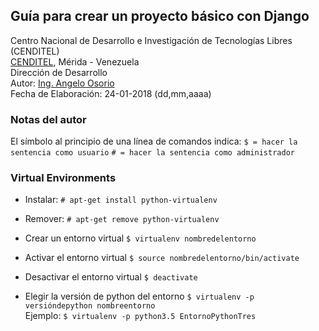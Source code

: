 ## Guía para crear un proyecto básico con Django
Centro Nacional de Desarrollo e Investigación de Tecnologías Libres (CENDITEL) <br>
[CENDITEL](https://www.cenditel.gob.ve/), Mérida - Venezuela<br>
Dirección de Desarrollo<br>
Autor: [Ing. Angelo Osorio](https://twitter.com/Engel_PAIN)<br>
Fecha de Elaboración: 24-01-2018 (dd,mm,aaaa)

### Notas del autor
El símbolo al principio de una línea de comandos indica:
    `$ = hacer la sentencia como usuario`
    `# = hacer la sentencia como administrador`

### Virtual Environments

* Instalar: 
    `# apt-get install python-virtualenv`

* Remover:
    `# apt-get remove python-virtualenv`

* Crear un entorno virtual
    `$ virtualenv nombredelentorno`

* Activar el entorno virtual
    `$ source nombredelentorno/bin/activate`

* Desactivar el entorno virtual
    `$ deactivate`

* Elegir la versión de python del entorno
    `$ virtualenv -p versióndepython nombreentorno` <br>
Ejemplo:
    `$ virtualenv -p python3.5 EntornoPythonTres`